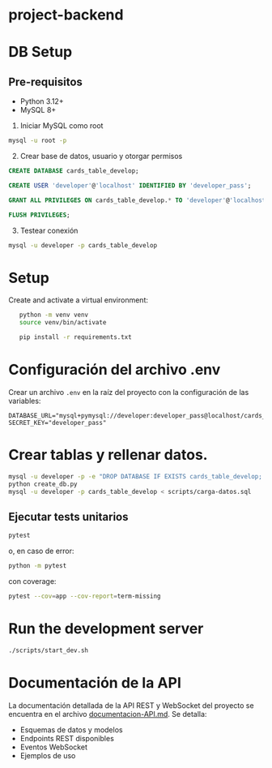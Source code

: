 # project-backend

# DB Setup
## Pre-requisitos
* Python 3.12+
* MySQL 8+

1. Iniciar MySQL como root
```bash
mysql -u root -p
```
2. Crear base de datos, usuario y otorgar permisos

```sql
CREATE DATABASE cards_table_develop;

CREATE USER 'developer'@'localhost' IDENTIFIED BY 'developer_pass';

GRANT ALL PRIVILEGES ON cards_table_develop.* TO 'developer'@'localhost';

FLUSH PRIVILEGES;

```

3. Testear conexión 
```bash
mysql -u developer -p cards_table_develop
```

# Setup

Create and activate a virtual environment:
```bash
   python -m venv venv
   source venv/bin/activate

   pip install -r requirements.txt
```

# Configuración del archivo .env

Crear un archivo `.env` en la raíz del proyecto con la configuración de las variables: 

```env
DATABASE_URL="mysql+pymysql://developer:developer_pass@localhost/cards_table_develop"
SECRET_KEY="developer_pass"
```


# Crear tablas y rellenar datos. 
```bash
mysql -u developer -p -e "DROP DATABASE IF EXISTS cards_table_develop; CREATE DATABASE cards_table_develop;"
python create_db.py
mysql -u developer -p cards_table_develop < scripts/carga-datos.sql 
```
## Ejecutar tests unitarios
```bash
pytest
```
o, en caso de error:
```bash
python -m pytest
```
con coverage: 
```bash
pytest --cov=app --cov-report=term-missing
```

# Run the development server

```bash
./scripts/start_dev.sh
```

# Documentación de la API

La documentación detallada de la API REST y WebSocket del proyecto se encuentra en el archivo [documentacion-API.md](documentacion-API.md). Se detalla:

- Esquemas de datos y modelos
- Endpoints REST disponibles
- Eventos WebSocket
- Ejemplos de uso